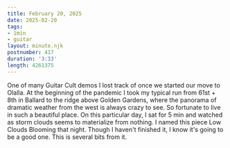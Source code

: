 ```yaml
---
title: February 20, 2025
date: 2025-02-20
tags:
- 1min
- guitar
layout: minute.njk
postnumber: 417
duration: '3:33'
length: 4261375
---
```

One of many Guitar Cult demos I lost track of once we started our move to Olalla. At the beginning of the pandemic I took my typical run from 61st + 8th in Ballard to the ridge above Golden Gardens, where the panorama of dramatic weather from the west is always crazy to see. So fortunate to live in such a beautiful place. On this particular day, I sat for 5 min and watched as storm clouds seems to materialize from nothing. I named this piece Low Clouds Blooming that night. Though I haven't finished it, I know it's going to be a good one. This is several bits from it. 